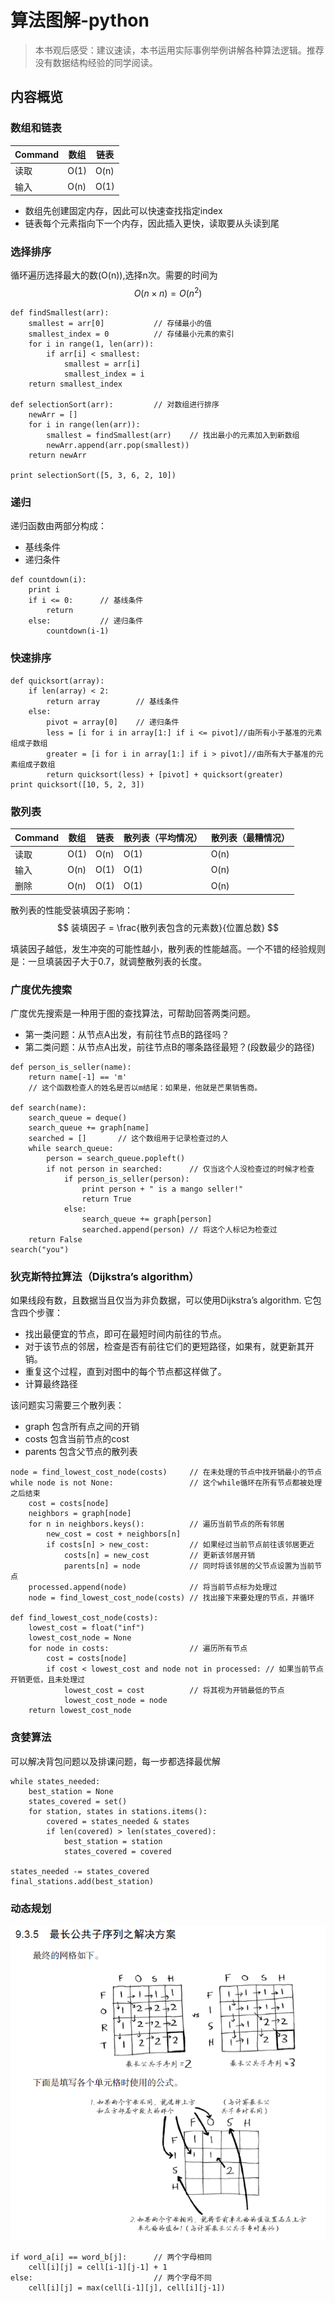# 算法图解-python

> 本书观后感受：建议速读，本书运用实际事例举例讲解各种算法逻辑。推荐没有数据结构经验的同学阅读。

## 内容概览
### 数组和链表

| Command | 数组 | 链表 |
| ---     | ---  | ---  |
| 读取    | O(1) | O(n) |
| 输入    | O(n) | O(1) |

- 数组先创建固定内存，因此可以快速查找指定index
- 链表每个元素指向下一个内存，因此插入更快，读取要从头读到尾

### 选择排序

循环遍历选择最大的数(O(n)),选择n次。需要的时间为$$O(n \times n) = O(n^{2})$$
```
def findSmallest(arr):
    smallest = arr[0]           // 存储最小的值
    smallest_index = 0          // 存储最小元素的索引
    for i in range(1, len(arr)):
        if arr[i] < smallest:
            smallest = arr[i]
            smallest_index = i
    return smallest_index

def selectionSort(arr):         // 对数组进行排序
    newArr = []
    for i in range(len(arr)):
        smallest = findSmallest(arr)    // 找出最小的元素加入到新数组
        newArr.append(arr.pop(smallest))
    return newArr

print selectionSort([5, 3, 6, 2, 10])
```

### 递归

递归函数由两部分构成：
- 基线条件
- 递归条件

```
def countdown(i):
    print i
    if i <= 0:      // 基线条件
        return
    else:           // 递归条件
        countdown(i-1)
```

### 快速排序

```
def quicksort(array):
    if len(array) < 2:
        return array        // 基线条件
    else:
        pivot = array[0]    // 递归条件
        less = [i for i in array[1:] if i <= pivot]//由所有小于基准的元素组成子数组
        greater = [i for i in array[1:] if i > pivot]//由所有大于基准的元素组成子数组
        return quicksort(less) + [pivot] + quicksort(greater)
print quicksort([10, 5, 2, 3])
```

### 散列表

| Command | 数组 | 链表  | 散列表（平均情况） | 散列表（最糟情况） |
| ---     | ---  | ---  | ---  | ---  |
| 读取    | O(1) | O(n) | O(1) | O(n) | 
| 输入    | O(n) | O(1) | O(1) | O(n) | 
| 删除    | O(n) | O(1) | O(1) | O(n) |

散列表的性能受装填因子影响：
$$
装填因子 = \frac{散列表包含的元素数}{位置总数}
$$

填装因子越低，发生冲突的可能性越小，散列表的性能越高。一个不错的经验规则是：一旦填装因子大于0.7，就调整散列表的长度。

### 广度优先搜索

广度优先搜索是一种用于图的查找算法，可帮助回答两类问题。
- 第一类问题：从节点A出发，有前往节点B的路径吗？
- 第二类问题：从节点A出发，前往节点B的哪条路径最短？(段数最少的路径)

```
def person_is_seller(name):
    return name[-1] == 'm'
    // 这个函数检查人的姓名是否以m结尾：如果是，他就是芒果销售商。

def search(name):
    search_queue = deque()
    search_queue += graph[name]
    searched = []       // 这个数组用于记录检查过的人
    while search_queue:
        person = search_queue.popleft()
        if not person in searched:      // 仅当这个人没检查过的时候才检查
            if person_is_seller(person):
                print person + " is a mango seller!"
                return True
            else:
                search_queue += graph[person]
                searched.append(person) // 将这个人标记为检查过
    return False
search("you")
```

### 狄克斯特拉算法（Dijkstra’s algorithm）

如果线段有数，且数据当且仅当为非负数据，可以使用Dijkstra’s algorithm. 它包含四个步骤：
- 找出最便宜的节点，即可在最短时间内前往的节点。
- 对于该节点的邻居，检查是否有前往它们的更短路径，如果有，就更新其开销。
- 重复这个过程，直到对图中的每个节点都这样做了。
- 计算最终路径

该问题实习需要三个散列表：
- graph 包含所有点之间的开销
- costs 包含当前节点的cost
- parents 包含父节点的散列表

```
node = find_lowest_cost_node(costs)     // 在未处理的节点中找开销最小的节点
while node is not None:                 // 这个while循环在所有节点都被处理之后结束
    cost = costs[node]
    neighbors = graph[node]
    for n in neighbors.keys():          // 遍历当前节点的所有邻居
        new_cost = cost + neighbors[n]  
        if costs[n] > new_cost:         // 如果经过当前节点前往该邻居更近
            costs[n] = new_cost         // 更新该邻居开销
            parents[n] = node           // 同时将该邻居的父节点设置为当前节点
    processed.append(node)              // 将当前节点标为处理过
    node = find_lowest_cost_node(costs) // 找出接下来要处理的节点，并循环

def find_lowest_cost_node(costs):
    lowest_cost = float("inf")
    lowest_cost_node = None
    for node in costs:                  // 遍历所有节点
        cost = costs[node]
        if cost < lowest_cost and node not in processed: // 如果当前节点开销更低，且未处理过
            lowest_cost = cost          // 将其视为开销最低的节点
            lowest_cost_node = node
    return lowest_cost_node
```

### 贪婪算法

可以解决背包问题以及排课问题，每一步都选择最优解

```
while states_needed:
    best_station = None
    states_covered = set()
    for station, states in stations.items():
        covered = states_needed & states
        if len(covered) > len(states_covered):
            best_station = station
            states_covered = covered

states_needed -= states_covered
final_stations.add(best_station)
```

### 动态规划

![Drag Racing](dynamic.png)
```
if word_a[i] == word_b[j]:      // 两个字母相同
    cell[i][j] = cell[i-1][j-1] + 1
else:                           // 两个字母不同
    cell[i][j] = max(cell[i-1][j], cell[i][j-1])
```